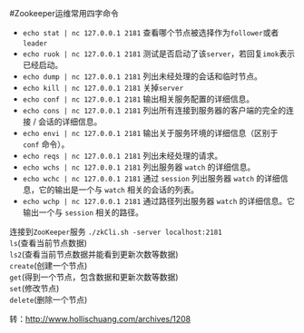 #Zookeeper运维常用四字命令

* `echo stat | nc 127.0.0.1 2181` 查看哪个节点被选择作为`follower`或者`leader`
* `echo ruok | nc 127.0.0.1 2181` 测试是否启动了该`server`，若回复`imok`表示已经启动。
* `echo dump | nc 127.0.0.1 2181` 列出未经处理的会话和临时节点。
* `echo kill | nc 127.0.0.1 2181` 关掉`server`
* `echo conf | nc 127.0.0.1 2181` 输出相关服务配置的详细信息。
* `echo cons | nc 127.0.0.1 2181` 列出所有连接到服务器的客户端的完全的连接 / 会话的详细信息。
* `echo envi | nc 127.0.0.1 2181` 输出关于服务环境的详细信息（区别于 `conf` 命令）。
* `echo reqs | nc 127.0.0.1 2181` 列出未经处理的请求。
* `echo wchs | nc 127.0.0.1 2181` 列出服务器 `watch` 的详细信息。
* `echo wchc | nc 127.0.0.1 2181` 通过 `session` 列出服务器 `watch` 的详细信息，它的输出是一个与 `watch` 相关的会话的列表。
* `echo wchp | nc 127.0.0.1 2181` 通过路径列出服务器 `watch` 的详细信息。它输出一个与 `session` 相关的路径。  
  
连接到`ZooKeeper`服务 `./zkCli.sh -server localhost:2181`  
`ls`(查看当前节点数据)    
`ls2`(查看当前节点数据并能看到更新次数等数据)     
`create`(创建一个节点)    
`get`(得到一个节点，包含数据和更新次数等数据)   
`set`(修改节点)   
`delete`(删除一个节点)     

转：http://www.hollischuang.com/archives/1208